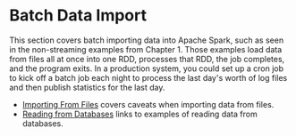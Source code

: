 # Batch Data Import

This section covers batch importing data into Apache Spark, such as
seen in the non-streaming examples from Chapter 1.  Those examples load data
from files all at once into one RDD, processes that RDD, the job completes,
and the program exits.  In a production system, you could set up a cron job to
kick off a batch job each night to process the last day's worth of log files and then publish statistics for the last day.

* [Importing From Files](importing_from_files.md) covers caveats when importing data from files.
* [Reading from Databases](importing_from_databases.md) links to examples of reading data from databases.


